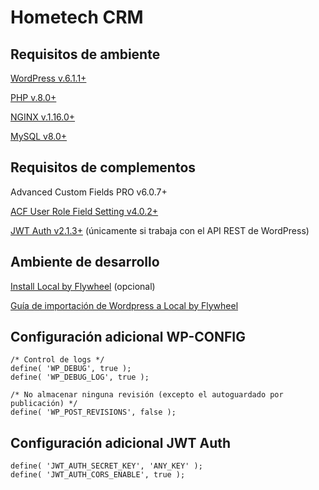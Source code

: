 # Hometech CRM

## Requisitos de ambiente

[WordPress v.6.1.1+](https://es-co.wordpress.org/download/#download-install)

[PHP v.8.0+](https://linuxize.com/post/how-to-install-php-8-on-ubuntu-20-04/#installing-php-80-with-nginx)

[NGINX v.1.16.0+](https://ubuntu.com/tutorials/install-and-configure-nginx#2-installing-nginx)

[MySQL v8.0+](https://dev.mysql.com/downloads/mysql/)

## Requisitos de complementos

Advanced Custom Fields PRO v6.0.7+

[ACF User Role Field Setting v4.0.2+](https://es-co.wordpress.org/plugins/user-role-field-setting-for-acf/)

[JWT Auth v2.1.3+](https://wordpress.org/plugins/jwt-auth/) (únicamente si trabaja con el API REST de WordPress)

## Ambiente de desarrollo

[Install Local by Flywheel](https://localwp.com/) (opcional)

[Guía de importación de Wordpress a Local by Flywheel ](https://localwp.com/help-docs/getting-started/how-to-import-a-wordpress-site-into-local/)

## Configuración adicional WP-CONFIG

```
/* Control de logs */
define( 'WP_DEBUG', true );
define( 'WP_DEBUG_LOG', true );

/* No almacenar ninguna revisión (excepto el autoguardado por publicación) */
define( 'WP_POST_REVISIONS', false );
```

## Configuración adicional JWT Auth

```/* Constantes del complemento JWT para el uso de tokens */
define( 'JWT_AUTH_SECRET_KEY', 'ANY_KEY' );
define( 'JWT_AUTH_CORS_ENABLE', true );
```